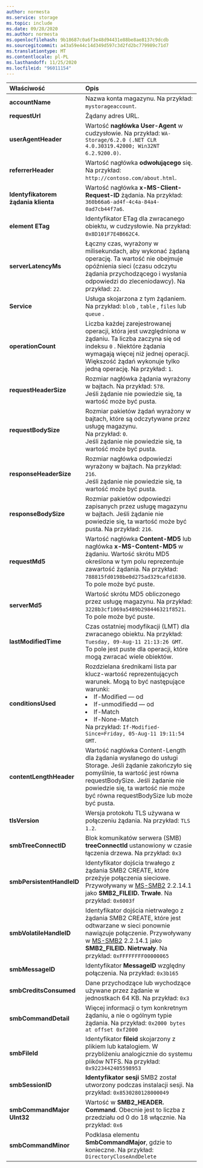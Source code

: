 ```yaml
---
author: normesta
ms.service: storage
ms.topic: include
ms.date: 09/28/2020
ms.author: normesta
ms.openlocfilehash: 9b18687c0a6f3e48d94431e88be8ae8137c9dcdb
ms.sourcegitcommit: a43a59e44c14d349d597c3d2fd2bc779989c71d7
ms.translationtype: MT
ms.contentlocale: pl-PL
ms.lasthandoff: 11/25/2020
ms.locfileid: "96011154"
---
```

| Właściwość | Opis |
|:--- |:---|
|**accountName** | Nazwa konta magazynu. Na przykład: `mystorageaccount`.  |
|**requestUrl** | Żądany adres URL. |
|**userAgentHeader** | Wartość **nagłówka User-Agent** w cudzysłowie. Na przykład: `WA-Storage/6.2.0 (.NET CLR 4.0.30319.42000; Win32NT 6.2.9200.0)`.|
|**referrerHeader** | Wartość nagłówka **odwołującego** się. Na przykład: `http://contoso.com/about.html`.|
|**Identyfikatorem żądania klienta** | Wartość nagłówka **x-MS-Client-Request-ID** żądania. Na przykład: `360b66a6-ad4f-4c4a-84a4-0ad7cb44f7a6`. |
|**element ETag** | Identyfikator ETag dla zwracanego obiektu, w cudzysłowie. Na przykład: `0x8D101F7E4B662C4`.  |
|**serverLatencyMs** | Łączny czas, wyrażony w milisekundach, aby wykonać żądaną operację. Ta wartość nie obejmuje opóźnienia sieci (czasu odczytu żądania przychodzącego i wysłania odpowiedzi do zleceniodawcy). Na przykład: `22`. |
|**Service** | Usługa skojarzona z tym żądaniem. Na przykład: `blob` , `table` , `files` lub `queue` . |
|**operationCount** | Liczba każdej zarejestrowanej operacji, która jest uwzględniona w żądaniu. Ta liczba zaczyna się od indeksu `0` . Niektóre żądania wymagają więcej niż jednej operacji. Większość żądań wykonuje tylko jedną operację. Na przykład: `1`. |
|**requestHeaderSize** | Rozmiar nagłówka żądania wyrażony w bajtach. Na przykład: `578`. <br>Jeśli żądanie nie powiedzie się, ta wartość może być pusta. |
|**requestBodySize** | Rozmiar pakietów żądań wyrażony w bajtach, które są odczytywane przez usługę magazynu. <br> Na przykład: `0`. <br>Jeśli żądanie nie powiedzie się, ta wartość może być pusta.  |
|**responseHeaderSize** | Rozmiar nagłówka odpowiedzi wyrażony w bajtach. Na przykład: `216`. <br>Jeśli żądanie nie powiedzie się, ta wartość może być pusta.  |
|**responseBodySize** | Rozmiar pakietów odpowiedzi zapisanych przez usługę magazynu w bajtach. Jeśli żądanie nie powiedzie się, ta wartość może być pusta. Na przykład: `216`.  |
|**requestMd5** | Wartość nagłówka **Content-MD5** lub nagłówka **x-MS-Content-MD5** w żądaniu. Wartość skrótu MD5 określona w tym polu reprezentuje zawartość żądania. Na przykład: `788815fd0198be0d275ad329cafd1830`. <br>To pole może być puste.  |
|**serverMd5** | Wartość skrótu MD5 obliczonego przez usługę magazynu. Na przykład: `3228b3cf1069a5489b298446321f8521`. <br>To pole może być puste.  |
|**lastModifiedTime** | Czas ostatniej modyfikacji (LMT) dla zwracanego obiektu.  Na przykład: `Tuesday, 09-Aug-11 21:13:26 GMT`. <br>To pole jest puste dla operacji, które mogą zwracać wiele obiektów. |
|**conditionsUsed** | Rozdzielana średnikami lista par klucz-wartość reprezentujących warunek. Mogą to być następujące warunki: <li> If-Modified — od <li> If-unmodifiedd — od <li> If-Match <li> If-None-Match  <br> Na przykład: `If-Modified-Since=Friday, 05-Aug-11 19:11:54 GMT`. |
|**contentLengthHeader** | Wartość nagłówka Content-Length dla żądania wysłanego do usługi Storage. Jeśli żądanie zakończyło się pomyślnie, ta wartość jest równa requestBodySize. Jeśli żądanie nie powiedzie się, ta wartość nie może być równa requestBodySize lub może być pusta. |
|**tlsVersion** | Wersja protokołu TLS używana w połączeniu żądania. Na przykład: `TLS 1.2`. |
|**smbTreeConnectID** | Blok komunikatów serwera (SMB) **treeConnectId** ustanowiony w czasie łączenia drzewa. Na przykład: `0x3` |
|**smbPersistentHandleID** | Identyfikator dojścia trwałego z żądania SMB2 CREATE, które przeżyje połączenia sieciowe.  Przywoływany w [MS-SMB2](/openspecs/windows_protocols/ms-smb2/f1d9b40d-e335-45fc-9d0b-199a31ede4c3) 2.2.14.1 jako **SMB2_FILEID. Trwałe**. Na przykład: `0x6003f` |
|**smbVolatileHandleID** | Identyfikator dojścia nietrwałego z żądania SMB2 CREATE, które jest odtwarzane w sieci ponownie nawiązuje połączenie.  Przywoływany w [MS-SMB2](/openspecs/windows_protocols/ms-smb2/f1d9b40d-e335-45fc-9d0b-199a31ede4c3) 2.2.14.1 jako **SMB2_FILEID. Nietrwały**. Na przykład: `0xFFFFFFFF00000065` |
|**smbMessageID** | Identyfikator **MessageID** względny połączenia. Na przykład: `0x3b165` |
|**smbCreditsConsumed** | Dane przychodzące lub wychodzące używane przez żądanie w jednostkach 64 KB. Na przykład: `0x3` |
|**smbCommandDetail** | Więcej informacji o tym konkretnym żądaniu, a nie o ogólnym typie żądania. Na przykład: `0x2000 bytes at offset 0xf2000` |
|**smbFileId** | Identyfikator **fileid** skojarzony z plikiem lub katalogiem.  W przybliżeniu analogicznie do systemu plików NTFS. Na przykład: `0x9223442405598953` |
|**smbSessionID** | **Identyfikator sesji** SMB2 został utworzony podczas instalacji sesji. Na przykład: `0x8530280128000049` |
|**smbCommandMajor UInt32** | Wartość w **SMB2_HEADER. Command**. Obecnie jest to liczba z przedziału od 0 do 18 włącznie. Na przykład: `0x6` |
|**smbCommandMinor** | Podklasa elementu **SmbCommandMajor**, gdzie to konieczne. Na przykład: `DirectoryCloseAndDelete` |